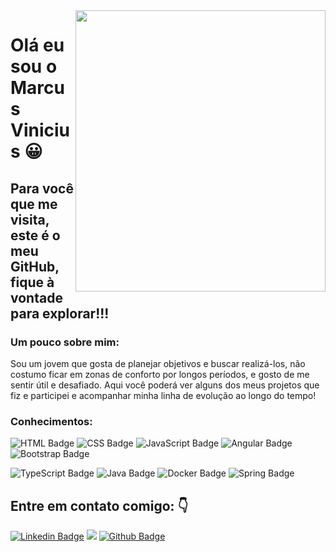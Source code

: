 <img align="right" width="400" height="450" src="https://github.com/MarcusViniciusO/MarcusViniciusO/blob/main/IMG/Meu%20trabalho.gif">

# Olá eu sou o Marcus Vinicius 😀

## Para você que me visita, este é o meu GitHub, fique à vontade para explorar!!!

### Um pouco sobre mim:

Sou um jovem que gosta de planejar objetivos e buscar realizá-los, não costumo ficar em zonas de conforto por longos períodos, e gosto de me sentir útil e desafiado. Aqui você poderá ver alguns dos meus projetos que fiz e participei e acompanhar minha linha de evolução ao longo do tempo!

### Conhecimentos:

![HTML Badge](https://img.shields.io/badge/HTML5%20-%23E34F26.svg?&style=plastic&logo=html5&logoColor=white)
![CSS Badge](https://img.shields.io/badge/CSS3%20-%231572B6.svg?&style=plastic&logo=css3&logoColor=white)
![JavaScript Badge](https://img.shields.io/badge/JavaScript-yellow.svg?&style=plastic&logo=javascript&logoColor=white)
![Angular Badge](https://img.shields.io/badge/Angular%20-%23DD0031.svg?&style=plastic&logo=angular&logoColor=white?color=blue)
![Bootstrap Badge](https://img.shields.io/badge/Bootstrap%20-%23563D7C.svg?&style=plastic&logo=bootstrap&logoColor=white)

![TypeScript Badge](https://img.shields.io/badge/TypeScript%20-%23007ACC.svg?&style=plastic&logo=typescript&logoColor=white)
![Java Badge](https://img.shields.io/badge/Java-%23ED8B00.svg?&style=plastic&logo=java&logoColor=white?logoWidth=40)
![Docker Badge](https://img.shields.io/badge/Docker-0FAAFF.svg?&style=plastic&logo=docker&logoColor=white)
![Spring Badge](https://img.shields.io/badge/Spring%20-%236DB33F.svg?&style=plastic&logo=spring&logoColor=white)

## Entre em contato comigo: 👇
[![Linkedin Badge](https://img.shields.io/badge/-LinkedIn-blue?style=flat-square&logo=Linkedin&logoColor=white&link=https://www.linkedin.com/in/marcus-oliveiro/)](https://www.linkedin.com/in/marcus-oliveiro/)
[![](https://img.shields.io/badge/-outlook-%230078D4?style=flat-square&logo=microsoft-outlook&?labelColor=pink&logoColor=Blue&link=mailto:marcusviniciuso@outlook.com.br)](mailto:marcusviniciuso@outlook.com.br)
[![Github Badge](https://img.shields.io/badge/-Github-000?style=flat-square&logo=Github&logoColor=white&link=link_do_seu_perfil_no_github)](https://github.com/MarcusViniciusO)
